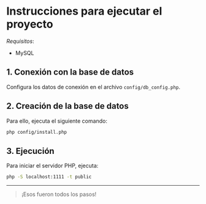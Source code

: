 # Instrucciones para ejecutar el proyecto

_Requisitos_:

- MySQL

## 1. Conexión con la base de datos

Configura los datos de conexión en el archivo `config/db_config.php`.

## 2. Creación de la base de datos

Para ello, ejecuta el siguiente comando:

```bash
php config/install.php
```

## 3. Ejecución

Para iniciar el servidor PHP, ejecuta:

```bash
php -S localhost:1111 -t public
```

---

> ¡Esos fueron todos los pasos!
